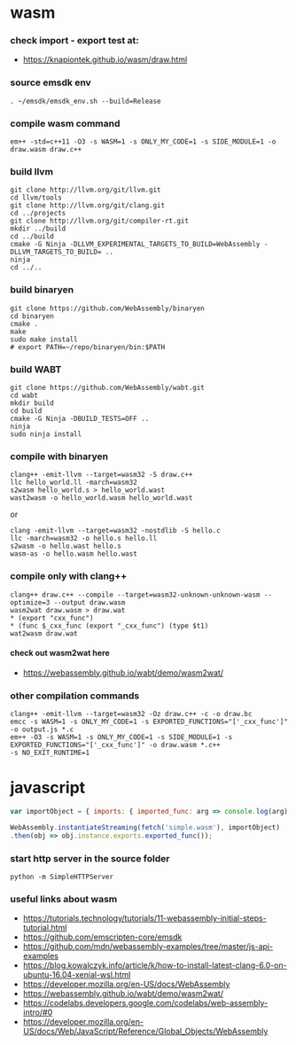 # wasm

### check import - export test at:

* https://knapiontek.github.io/wasm/draw.html

### source emsdk env

```
. ~/emsdk/emsdk_env.sh --build=Release
```

### compile wasm command

```
em++ -std=c++11 -O3 -s WASM=1 -s ONLY_MY_CODE=1 -s SIDE_MODULE=1 -o draw.wasm draw.c++
```

### build llvm

```
git clone http://llvm.org/git/llvm.git
cd llvm/tools
git clone http://llvm.org/git/clang.git
cd ../projects
git clone http://llvm.org/git/compiler-rt.git
mkdir ../build
cd ../build
cmake -G Ninja -DLLVM_EXPERIMENTAL_TARGETS_TO_BUILD=WebAssembly -DLLVM_TARGETS_TO_BUILD= ..
ninja
cd ../..
```

### build binaryen

```
git clone https://github.com/WebAssembly/binaryen
cd binaryen
cmake .
make
sudo make install
# export PATH=~/repo/binaryen/bin:$PATH
```

### build WABT

```
git clone https://github.com/WebAssembly/wabt.git
cd wabt
mkdir build
cd build
cmake -G Ninja -DBUILD_TESTS=OFF ..
ninja
sudo ninja install
```

### compile with binaryen

```
clang++ -emit-llvm --target=wasm32 -S draw.c++
llc hello_world.ll -march=wasm32
s2wasm hello_world.s > hello_world.wast
wast2wasm -o hello_world.wasm hello_world.wast
```

or

```
clang -emit-llvm --target=wasm32 -nostdlib -S hello.c
llc -march=wasm32 -o hello.s hello.ll
s2wasm -o hello.wast hello.s
wasm-as -o hello.wasm hello.wast
```

### compile only with clang++

```
clang++ draw.c++ --compile --target=wasm32-unknown-unknown-wasm --optimize=3 --output draw.wasm
wasm2wat draw.wasm > draw.wat
* (export "cxx_func")
* (func $_cxx_func (export "_cxx_func") (type $t1)
wat2wasm draw.wat 
```

#### check out wasm2wat here

* https://webassembly.github.io/wabt/demo/wasm2wat/

### other compilation commands

```
clang++ -emit-llvm --target=wasm32 -Oz draw.c++ -c -o draw.bc
emcc -s WASM=1 -s ONLY_MY_CODE=1 -s EXPORTED_FUNCTIONS="['_cxx_func']" -o output.js *.c
em++ -O3 -s WASM=1 -s ONLY_MY_CODE=1 -s SIDE_MODULE=1 -s EXPORTED_FUNCTIONS="['_cxx_func']" -o draw.wasm *.c++
-s NO_EXIT_RUNTIME=1
```

# javascript

```javascript
var importObject = { imports: { imported_func: arg => console.log(arg) } };

WebAssembly.instantiateStreaming(fetch('simple.wasm'), importObject)
.then(obj => obj.instance.exports.exported_func());
```

### start http server in the source folder

```
python -m SimpleHTTPServer
```

### useful links about wasm

* https://tutorials.technology/tutorials/11-webassembly-initial-steps-tutorial.html
* https://github.com/emscripten-core/emsdk
* https://github.com/mdn/webassembly-examples/tree/master/js-api-examples
* https://blog.kowalczyk.info/article/k/how-to-install-latest-clang-6.0-on-ubuntu-16.04-xenial-wsl.html
* https://developer.mozilla.org/en-US/docs/WebAssembly
* https://webassembly.github.io/wabt/demo/wasm2wat/
* https://codelabs.developers.google.com/codelabs/web-assembly-intro/#0
* https://developer.mozilla.org/en-US/docs/Web/JavaScript/Reference/Global_Objects/WebAssembly

